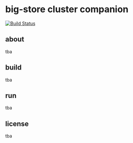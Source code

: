 # big-store cluster companion
[![Build Status](https://travis-ci.com/jakubriegel/big-store-cluster-companion.svg?branch=master)](https://travis-ci.com/jakubriegel/big-store-cluster-companion)

## about
tba

## build
tba

## run
tba

## license
tba
